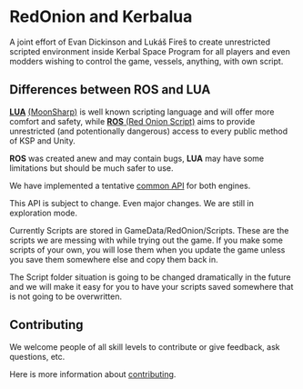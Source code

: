 # RedOnion and Kerbalua

A joint effort of Evan Dickinson and Lukáš Fireš to create
unrestricted scripted environment inside Kerbal Space Program
for all players and even modders wishing to control the game,
vessels, anything, with own script.
 
## Differences between ROS and LUA

[**LUA**](https://www.lua.org/)
[(MoonSharp)](https://github.com/xanathar/moonsharp)
is well known scripting language
and will offer more comfort and safety, while
[**ROS** (Red Onion Script)](RedOnion.Script/README.md)
aims to provide unrestricted (and potentionally dangerous)
access to every public method of KSP and Unity.

**ROS** was created anew and may contain bugs,
**LUA** may have some limitations
but should be much safer to use.

We have implemented a tentative [common API](CommonScriptApi.md) for both engines.

This API is subject to change. Even major changes. We are still in exploration mode.

Currently Scripts are stored in GameData/RedOnion/Scripts. These are the scripts we are messing with while trying out the game. If you make some scripts of your own, you will lose them when you update the game unless you save them somewhere else and copy them back in.

The Script folder situation is going to be changed dramatically in the future and we will make it easy for you to have your scripts saved somewhere that is not going to be overwritten.

## Contributing
We welcome people of all skill levels to contribute or give feedback, ask questions, etc.

Here is more information about [contributing](Contributing.md).